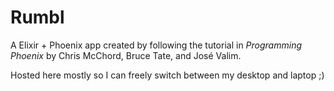 # Rumbl

A Elixir + Phoenix app created by following the tutorial in *Programming Phoenix* by Chris McChord, Bruce Tate, and José Valim.

Hosted here mostly so I can freely switch between my desktop and laptop ;)
